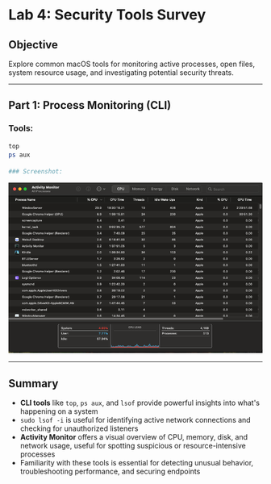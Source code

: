 # Lab 4: Security Tools Survey

## Objective
Explore common macOS tools for monitoring active processes, open files, system resource usage, and investigating potential security threats.

---

## Part 1: Process Monitoring (CLI)

### Tools:
```bash
top
ps aux

### Screenshot:
```
![Activity Monitor GUI](Screenshots/ActivityMonitor_GUI.png)

---

## Summary

- **CLI tools** like `top`, `ps aux`, and `lsof` provide powerful insights into what's happening on a system
- `sudo lsof -i` is useful for identifying active network connections and checking for unauthorized listeners
- **Activity Monitor** offers a visual overview of CPU, memory, disk, and network usage, useful for spotting suspicious or resource-intensive processes
- Familiarity with these tools is essential for detecting unusual behavior, troubleshooting performance, and securing endpoints

